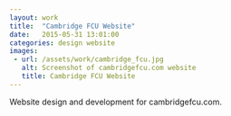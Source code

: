 ```yaml
---
layout: work
title:  "Cambridge FCU Website"
date:   2015-05-31 13:01:00
categories: design website
images: 
 - url: /assets/work/cambridge_fcu.jpg
   alt: Screenshot of cambridgefcu.com website
   title: Cambridge FCU Website
---
```

Website design and development for cambridgefcu.com.

<!--more-->